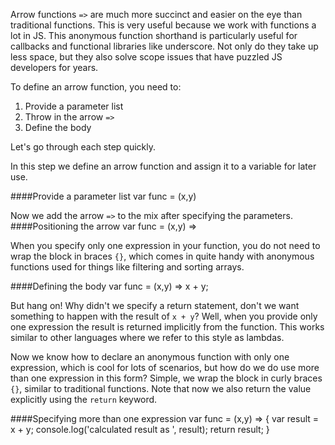 Arrow functions `=>` are much more succinct and easier on the eye than traditional functions. This is very useful because we work with functions a lot in JS. This anonymous function shorthand is particularly useful for callbacks and functional libraries like underscore. Not only do they take up less space, but they also solve scope issues that have puzzled JS developers for years.

To define an arrow function, you need to:

1. Provide a parameter list
2. Throw in the arrow `=>`
3. Define the body

Let's go through each step quickly.

In this step we define an arrow function and assign it to a variable for later use.

####Provide a parameter list
	var func = (x,y)

Now we add the arrow `=>` to the mix after specifying the parameters.
####Positioning the arrow
	var func = (x,y) =>

When you specify only one expression in your function, you do not need to wrap the block in braces `{}`, which comes in quite handy with anonymous functions used for things like filtering and sorting arrays.

####Defining the body
	var func = (x,y) => x + y;

But hang on! Why didn't we specify a return statement, don't we want something to happen with the result of `x + y`? Well, when you provide only one expression the result is returned implicitly from the function. This works similar to other languages where we refer to this style as lambdas. 

Now we know how to declare an anonymous function with only one expression, which is cool for lots of scenarios, but how do we do use more than one expression in this form? Simple, we wrap the block in curly braces `{}`, similar to traditional functions. Note that now we also return the value explicitly using the `return` keyword.

####Specifying more than one expression
	var func = (x,y) => {
		var result = x + y;
		console.log('calculated result as ', result);
		return result;
	}


